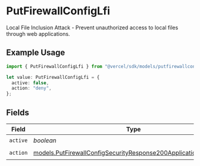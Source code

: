 # PutFirewallConfigLfi

Local File Inclusion Attack - Prevent unauthorized access to local files through web applications.

## Example Usage

```typescript
import { PutFirewallConfigLfi } from "@vercel/sdk/models/putfirewallconfigop.js";

let value: PutFirewallConfigLfi = {
  active: false,
  action: "deny",
};
```

## Fields

| Field                                                                                                                                      | Type                                                                                                                                       | Required                                                                                                                                   | Description                                                                                                                                |
| ------------------------------------------------------------------------------------------------------------------------------------------ | ------------------------------------------------------------------------------------------------------------------------------------------ | ------------------------------------------------------------------------------------------------------------------------------------------ | ------------------------------------------------------------------------------------------------------------------------------------------ |
| `active`                                                                                                                                   | *boolean*                                                                                                                                  | :heavy_check_mark:                                                                                                                         | N/A                                                                                                                                        |
| `action`                                                                                                                                   | [models.PutFirewallConfigSecurityResponse200ApplicationJSONAction](../models/putfirewallconfigsecurityresponse200applicationjsonaction.md) | :heavy_check_mark:                                                                                                                         | N/A                                                                                                                                        |